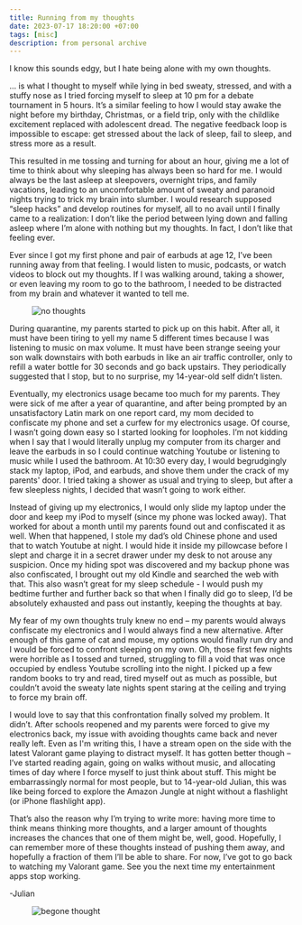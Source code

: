 ```yaml
---
title: Running from my thoughts
date: 2023-07-17 18:20:00 +07:00
tags: [misc]
description: from personal archive
---
```


I know this sounds edgy, but I hate being alone with my own thoughts.

… is what I thought to myself while lying in bed sweaty, stressed, and with a stuffy nose as I tried forcing myself to sleep at 10 pm for a debate tournament in 5 hours. It’s a similar feeling to how I would stay awake the night before my birthday, Christmas, or a field trip, only with the childlike excitement replaced with adolescent dread. The negative feedback loop is impossible to escape: get stressed about the lack of sleep, fail to sleep, and stress more as a result. 

This resulted in me tossing and turning for about an hour, giving me a lot of time to think about why sleeping has always been so hard for me. I would always be the last asleep at sleepovers, overnight trips, and family vacations, leading to an uncomfortable amount of sweaty and paranoid nights trying to trick my brain into slumber. I would research supposed “sleep hacks” and develop routines for myself, all to no avail until I finally came to a realization: I don’t like the period between lying down and falling asleep where I’m alone with nothing but my thoughts. In fact, I don’t like that feeling ever.

Ever since I got my first phone and pair of earbuds at age 12, I’ve been running away from that feeling. I would listen to music, podcasts, or watch videos to block out my thoughts. If I was walking around, taking a shower, or even leaving my room to go to the bathroom, I needed to be distracted from my brain and whatever it wanted to tell me.

<figure>
  <img src="https://zhaju.github.io/assets/thoughts/thoughts.jpg/" alt="no thoughts">
</figure>

During quarantine, my parents started to pick up on this habit. After all, it must have been tiring to yell my name 5 different times because I was listening to music on max volume. It must have been strange seeing your son walk downstairs with both earbuds in like an air traffic controller, only to refill a water bottle for 30 seconds and go back upstairs. They periodically suggested that I stop, but to no surprise, my 14-year-old self didn’t listen.

Eventually, my electronics usage became too much for my parents. They were sick of me after a year of quarantine, and after being prompted by an unsatisfactory Latin mark on one report card, my mom decided to confiscate my phone and set a curfew for my electronics usage. Of course, I wasn’t going down easy so I started looking for loopholes. I’m not kidding when I say that I would literally unplug my computer from its charger and leave the earbuds in so I could continue watching Youtube or listening to music while I used the bathroom. At 10:30 every day, I would begrudgingly stack my laptop, iPod, and earbuds, and shove them under the crack of my parents' door. I tried taking a shower as usual and trying to sleep, but after a few sleepless nights, I decided that wasn’t going to work either.

Instead of giving up my electronics, I would only slide my laptop under the door and keep my iPod to myself (since my phone was locked away). That worked for about a month until my parents found out and confiscated it as well. When that happened, I stole my dad’s old Chinese phone and used that to watch Youtube at night. I would hide it inside my pillowcase before I slept and charge it in a secret drawer under my desk to not arouse any suspicion. Once my hiding spot was discovered and my backup phone was also confiscated, I brought out my old Kindle and searched the web with that. This also wasn’t great for my sleep schedule - I would push my bedtime further and further back so that when I finally did go to sleep, I’d be absolutely exhausted and pass out instantly, keeping the thoughts at bay. 

My fear of my own thoughts truly knew no end – my parents would always confiscate my electronics and I would always find a new alternative. After enough of this game of cat and mouse, my options would finally run dry and I would be forced to confront sleeping on my own. Oh, those first few nights were horrible as I tossed and turned, struggling to fill a void that was once occupied by endless Youtube scrolling into the night. I picked up a few random books to try and read, tired myself out as much as possible, but couldn’t avoid the sweaty late nights spent staring at the ceiling and trying to force my brain off.

I would love to say that this confrontation finally solved my problem. It didn’t. After schools reopened and my parents were forced to give my electronics back, my issue with avoiding thoughts came back and never really left. Even as I'm writing this, I have a stream open on the side with the latest Valorant game playing to distract myself. It has gotten better though – I’ve started reading again, going on walks without music, and allocating times of day where I force myself to just think about stuff. This might be embarrassingly normal for most people, but to 14-year-old Julian, this was like being forced to explore the Amazon Jungle at night without a flashlight (or iPhone flashlight app).

That’s also the reason why I’m trying to write more: having more time to think means thinking more thoughts, and a larger amount of thoughts increases the chances that one of them might be, well, good. Hopefully, I can remember more of these thoughts instead of pushing them away, and hopefully a fraction of them I’ll be able to share. For now, I’ve got to go back to watching my Valorant game. See you the next time my entertainment apps stop working.

-Julian

<figure>
  <img src="https://zhaju.github.io/assets/thoughts/begone.png/" alt="begone thought">
</figure>
